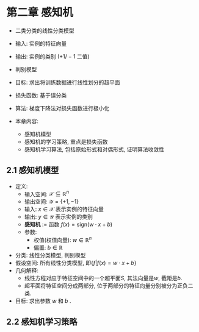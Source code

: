 # 第二章 感知机
- 二类分类的线性分类模型
- 输入: 实例的特征向量
- 输出: 实例的类别 ($+1/-1$ 二值)
- 判别模型
- 目标: 求出将训练数据进行线性划分的超平面
- 损失函数: 基于误分类
- 算法: 梯度下降法对损失函数进行极小化

- 本章内容: 
	- 感知机模型
	- 感知机的学习策略, 重点是损失函数
	- 感知机学习算法, 包括原始形式和对偶形式, 证明算法收敛性

## 2.1 感知机模型
- 定义: 
	- 输入空间: $\mathcal{X} \subseteq \mathbb{R} ^n$ 
	- 输出空间: $\mathcal{Y} = \{+1, -1\}$
	- 输入: $x \in \mathcal{X}$  表示实例的特征向量
	- 输出: $y \in \mathcal{Y}$  表示实例的类别
	- **感知机** $:=$  函数 $f(x) = \mathrm{sign}(w\cdot x + b)$
	- 参数: 
		- 权值(权值向量):  $w\in \mathbb{R}^n$
		- 偏置: $b\in \mathbb{R}$
- 分类: 线性分类模型, 判别模型
- 假设空间: 所有线性分类模型, 即$\{f|f(x) = w\cdot x + b\}$
- 几何解释: 
	- 线性方程对应于特征空间中的一个超平面$S$, 其法向量是$w$, 截距是$b$.
	- 超平面将特征空间分成两部分, 位于两部分的特征向量分别被分为正负二类.
- 目标: 求出参数 $w$ 和 $b$ .

## 2.2 感知机学习策略
